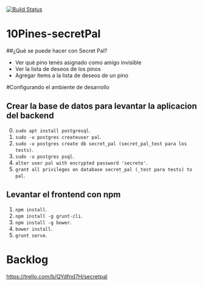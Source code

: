 [![Build Status](https://travis-ci.org/10PinesLabs/secretPal.svg?branch=master)](https://travis-ci.org/10PinesLabs/secretPal)

# 10Pines-secretPal

##¿Qué se puede hacer con Secret Pal?

* Ver qué pino tenés asignado como amigo invisible 
* Ver la lista de deseos de los pinos 
* Agregar ítems a la lista de deseos de un pino 

#Configurando el ambiente de desarrollo

## Crear la base de datos para levantar la aplicacion del backend
0. `sudo apt install postgresql`.
1. `sudo -u postgres createuser pal`.
2. `sudo -u postgres create db secret_pal (secret_pal_test para los tests)`.
3. `sudo -u postgres psql`.
4. `alter user pal with encrypted password 'secreto'`.
5. `grant all privileges on database secret_pal (_test para tests) to pal`.

## Levantar el frontend con npm
1. `npm install`.
2. `npm install -g grunt-cli`.
3. `npm install -g bower`.
4. `bower install`.
5. `grunt serve`.


# Backlog

https://trello.com/b/QYdfnd7H/secretpal


